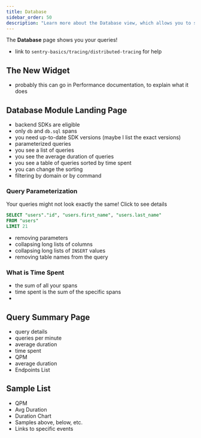 ```yaml
---
title: Database
sidebar_order: 50
description: "Learn more about the Database view, which allows you to see your database queries, and debug their performance."
---
```


The **Database** page shows you your queries!

- link to `sentry-basics/tracing/distributed-tracing` for help

## The New Widget

- probably this can go in Performance documentation, to explain what it does

## Database Module Landing Page

- backend SDKs are eligible
- only `db` and `db.sql` spans
- you need up-to-date SDK versions (maybe I list the exact versions)
- parameterized queries
- you see a list of queries
- you see the average duration of queries
- you see a table of queries sorted by time spent
- you can change the sorting
- filtering by domain or by command

### Query Parameterization

Your queries might not look exactly the same! Click to see details

```sql
SELECT "users"."id", "users.first_name", "users.last_name"
FROM "users"
LIMIT 21
```



- removing parameters
- collapsing long lists of columns
- collapsing long lists of `INSERT` values
- removing table names from the query

### What is Time Spent

- the sum of all your spans
- time spent is the sum of the specific spans
-

## Query Summary Page

- query details
- queries per minute
- average duration
- time spent
- QPM
- average duration
- Endpoints List

## Sample List

- QPM
- Avg Duration
- Duration Chart
- Samples above, below, etc.
- Links to specific events
